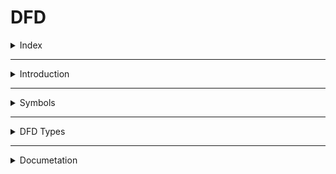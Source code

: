 # DFD

<details>
<summary>Index</summary>

## Index

- Introduction
- Symbols
- DFD Types
- Documentation

</details>

---

<details>
<summary>Introduction</summary>

## Introduction

- **DFD** stands for **Dataflow Diagram**
- A Data Flow Diagram (DFD) is a visual representation that shows how data moves.
- It helps you understand where data comes from, how it is used, and where it is stored.

</details>

---

<details>
<summary>Symbols</summary>

## Symbols

1. user -> Sends or receives data from outside.
2. Flow
3. Process
4. Store

### Colors

- Success -> Green
- Failed -> Red

![EData Flow Diagram](./assets/dfd.png)

</details>

---

<details>
<summary>DFD Types</summary>

## DFD Types

1. Level 0 -> HLD
2. Level 1 -> LLD -> Breaks Level 0 into sub-processes for more detail.

![DFD Levels](./assets/dfd-levels.png)

</details>

---

<details>
<summary>Documetation</summary>

## Documentation

- draw.io DFD Tool : [https://app.diagrams.net/]
</details>
